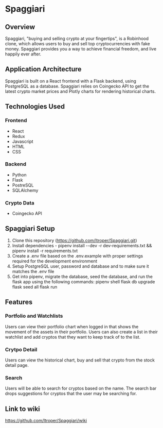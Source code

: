 # Spaggiari

## Overview
Spaggiari, "buying and selling crypto at your fingertips", is a Robinhood clone, which allows users to buy and sell top cryptocurrencies with fake money. Spaggiari provides you a way to achieve financial freedom, and live happily ever after.

## Application Architecture

Spaggiari is built on a React frontend with a Flask backend, using PostgreSQL as a database. Spaggiari relies on Coingecko API to get the latest crypto market prices and Plotly charts for rendering historical charts.

## Technologies Used

### Frontend
- React
- Redux
- Javascript
- HTML
- CSS

### Backend
- Python
- Flask
- PostreSQL
- SQLAlchemy

### Crypto Data
- Coingecko API

## Spaggiari Setup

1. Clone this repository (https://github.com/ltroper/Spaggiari.git)
2. Install dependencies - pipenv install --dev -r dev-requirements.txt && pipenv install -r requirements.txt
3. Create a .env file based on the .env.example with proper settings required for the development environment
4. Setup PostgreSQL user, password and database and to make sure it matches the .env file
5. Get into pipenv, migrate the database, seed the database, and run the flask app using the following commands:
pipenv shell
flask db upgrade
flask seed all
flask run

## Features
### Portfolio and Watchlists
Users can view their portfolio chart when logged in that shows the movement of the assets in their portfolio. Users can also create a list in their watchlist and add cryptos that they want to keep track of to the list.

### Crytpo Detail
Users can view the historical chart, buy and sell that crypto from the stock detail page.

### Search
Users will be able to search for cryptos based on the name. The search bar drops suggestions for cryptos that the user may be searching for.

## Link to wiki
https://github.com/ltroper/Spaggiari/wiki

